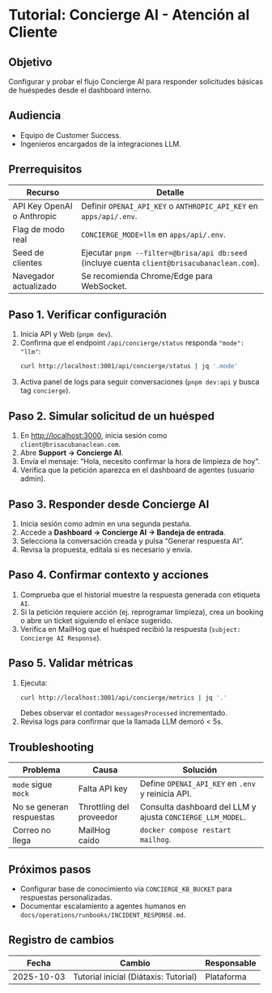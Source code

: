# Tutorial: Concierge AI - Atención al Cliente

## Objetivo

Configurar y probar el flujo Concierge AI para responder solicitudes básicas de huéspedes desde el dashboard interno.

## Audiencia

- Equipo de Customer Success.
- Ingenieros encargados de la integraciones LLM.

## Prerrequisitos

| Recurso                    | Detalle                                                                                     |
| -------------------------- | ------------------------------------------------------------------------------------------- |
| API Key OpenAI o Anthropic | Definir `OPENAI_API_KEY` o `ANTHROPIC_API_KEY` en `apps/api/.env`.                          |
| Flag de modo real          | `CONCIERGE_MODE=llm` en `apps/api/.env`.                                                    |
| Seed de clientes           | Ejecutar `pnpm --filter=@brisa/api db:seed` (incluye cuenta `client@brisacubanaclean.com`). |
| Navegador actualizado      | Se recomienda Chrome/Edge para WebSocket.                                                   |

## Paso 1. Verificar configuración

1. Inicia API y Web (`pnpm dev`).
2. Confirma que el endpoint `/api/concierge/status` responda `"mode": "llm"`:
   ```bash
   curl http://localhost:3001/api/concierge/status | jq '.mode'
   ```
3. Activa panel de logs para seguir conversaciones (`pnpm dev:api` y busca tag `concierge`).

## Paso 2. Simular solicitud de un huésped

1. En <http://localhost:3000>, inicia sesión como `client@brisacubanaclean.com`.
2. Abre **Support → Concierge AI**.
3. Envía el mensaje: “Hola, necesito confirmar la hora de limpieza de hoy”.
4. Verifica que la petición aparezca en el dashboard de agentes (usuario admin).

## Paso 3. Responder desde Concierge AI

1. Inicia sesión como admin en una segunda pestaña.
2. Accede a **Dashboard → Concierge AI → Bandeja de entrada**.
3. Selecciona la conversación creada y pulsa “Generar respuesta AI”.
4. Revisa la propuesta, edítala si es necesario y envía.

## Paso 4. Confirmar contexto y acciones

1. Comprueba que el historial muestre la respuesta generada con etiqueta `AI`.
2. Si la petición requiere acción (ej. reprogramar limpieza), crea un booking o abre un ticket siguiendo el enlace sugerido.
3. Verifica en MailHog que el huésped recibió la respuesta (`subject: Concierge AI Response`).

## Paso 5. Validar métricas

1. Ejecuta:
   ```bash
   curl http://localhost:3001/api/concierge/metrics | jq '.'
   ```
   Debes observar el contador `messagesProcessed` incrementado.
2. Revisa logs para confirmar que la llamada LLM demoró < 5s.

## Troubleshooting

| Problema                 | Causa                    | Solución                                                   |
| ------------------------ | ------------------------ | ---------------------------------------------------------- |
| `mode` sigue `mock`      | Falta API key            | Define `OPENAI_API_KEY` en `.env` y reinicia API.          |
| No se generan respuestas | Throttling del proveedor | Consulta dashboard del LLM y ajusta `CONCIERGE_LLM_MODEL`. |
| Correo no llega          | MailHog caído            | `docker compose restart mailhog`.                          |

## Próximos pasos

- Configurar base de conocimiento via `CONCIERGE_KB_BUCKET` para respuestas personalizadas.
- Documentar escalamiento a agentes humanos en `docs/operations/runbooks/INCIDENT_RESPONSE.md`.

## Registro de cambios

| Fecha      | Cambio                                | Responsable |
| ---------- | ------------------------------------- | ----------- |
| 2025-10-03 | Tutorial inicial (Diátaxis: Tutorial) | Plataforma  |
